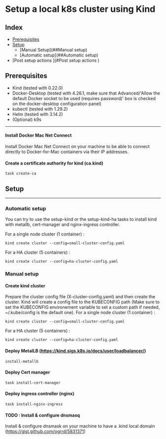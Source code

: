 # Setup a local k8s cluster using Kind

## **Index**

- [Prerequisites](#Prerequisites)
- [Setup](#Setup)
  - [Manual Setup](##Manual setup)
  - [Automatic setup](##Automatic setup)
- [Post setup actions ](#Post setup actions )

## Prerequisites
* Kind (tested with 0.22.0)
* Docker-Desktop (tested with 4.26.1, make sure that Advanced/'Allow the default Docker socket to be used (requires password)' box is checked on the docker-desktop configuration panel)
* kubectl (tested with 1.29.2)
* Helm (tested with 3.14.2)
* (Optional) k9s

___
#### Install Docker Mac Net Connect
Install Docker Mac Net Connect on your machine to be able to connect directly to Docker-for-Mac containers via their IP addresses.

#### Create a certificate authority for kind (ca.kind)

    task create-ca

## Setup
___
### Automatic setup
You can try to use the setup-kind or the setup-kind-ha tasks to install kind with metallb, cert-manager and nginx-ingress controller.

For a single node cluster (1 container) :

    kind create cluster --config=small-cluster-config.yaml

For a HA cluster (5 containers) :

    kind create cluster --config=ha-cluster-config.yaml



### Manual setup
#### Create kind cluster
Prepare the cluster config file (X-cluster-config.yaml) and then create the cluster. Kind will create a config file to the KUBECONFIG path (Make sure to set the KUBECONFIG environement variable to set a custom path if needed, ~/.kube/config is the default one).
For a single node cluster (1 container) :
  
    kind create cluster --config=small-cluster-config.yaml
  
For a HA cluster (5 containers) :

    kind create cluster --config=ha-cluster-config.yaml

#### Deploy MetalLB (https://kind.sigs.k8s.io/docs/user/loadbalancer/)
    
    install-metallb

#### Deploy Cert manager
    
    task install-cert-manager

#### Deploy ingress controller (nginx)
    
    task install-nginx-ingress

#### TODO : Install & configure dnsmasq

Install & configure dnsmask on your machine to have a .kind local domain (https://gist.github.com/ogrrd/5831371) 

























